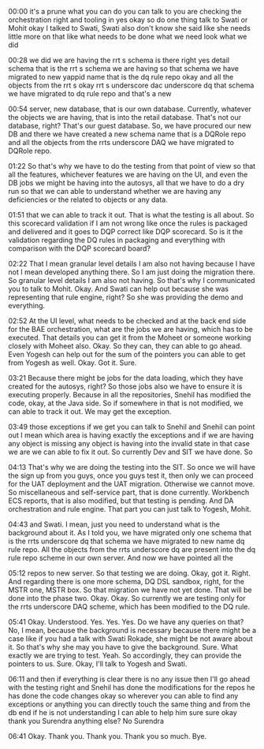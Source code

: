 00:00
it's a prune what you can do you can talk to you are checking the orchestration right and tooling in yes okay so do one thing talk to Swati or Mohit okay I talked to Swati, Swati also don't know she said like she needs little more on that like what needs to be done what we need look what we did

00:28
we did we are having the rrt s schema is there right yes detail schema that is the rrt s schema we are having so that schema we have migrated to new yappid name that is the dq rule repo okay and all the objects from the rrt s okay rrt s underscore dac underscore dq that schema we have migrated to dq rule repo and that's a new

00:54
server, new database, that is our own database. Currently, whatever the objects we are having, that is into the retail database. That's not our database, right? That's our guest database. So, we have procured our new DB and there we have created a new schema name that is a DQRole repo and all the objects from the rrts underscore DAQ we have migrated to DQRole repo.

01:22
So that's why we have to do the testing from that point of view so that all the features, whichever features we are having on the UI, and even the DB jobs we might be having into the autosys, all that we have to do a dry run so that we can able to understand whether we are having any deficiencies or the related to objects or any data.

01:51
that we can able to track it out. That is what the testing is all about. So this scorecard validation if I am not wrong like once the rules is packaged and delivered and it goes to DQP correct like DQP scorecard. So is it the validation regarding the DQ rules in packaging and everything with comparison with the DQP scorecard board?

02:22
That I mean granular level details I am also not having because I have not I mean developed anything there. So I am just doing the migration there. So granular level details I am also not having. So that's why I communicated you to talk to Mohit. Okay. And Swati can help out because she was representing that rule engine, right? So she was providing the demo and everything.

02:52
At the UI level, what needs to be checked and at the back end side for the BAE orchestration, what are the jobs we are having, which has to be executed. That details you can get it from the Moheet or someone working closely with Moheet also. Okay. So they can, they can able to go ahead. Even Yogesh can help out for the sum of the pointers you can able to get from Yogesh as well. Okay. Got it. Sure.

03:21
Because there might be jobs for the data loading, which they have created for the autosys, right? So those jobs also we have to ensure it is executing properly. Because in all the repositories, Snehil has modified the code, okay, at the Java side. So if somewhere in that is not modified, we can able to track it out. We may get the exception.

03:49
those exceptions if we get you can talk to Snehil and Snehil can point out I mean which area is having exactly the exceptions and if we are having any object is missing any object is having into the invalid state in that case we are we can able to fix it out. So currently Dev and SIT we have done. So

04:13
That's why we are doing the testing into the SIT. So once we will have the sign up from you guys, once you guys test it, then only we can proceed for the UAT deployment and the UAT migration. Otherwise we cannot move. So miscellaneous and self-service part, that is done currently. Workbench ECS reports, that is also modified, but that testing is pending. And DA orchestration and rule engine. That part you can just talk to Yogesh, Mohit.

04:43
and Swati. I mean, just you need to understand what is the background about it. As I told you, we have migrated only one schema that is the rrts underscore dq that schema we have migrated to new name dq rule repo. All the objects from the rrts underscore dq are present into the dq rule repo scheme in our own server. And now we have pointed all the

05:12
repos to new server. So that testing we are doing. Okay, got it. Right. And regarding there is one more schema, DQ DSL sandbox, right, for the MSTR one, MSTR box. So that migration we have not yet done. That will be done into the phase two. Okay. Okay. So currently we are testing only for the rrts underscore DAQ scheme, which has been modified to the DQ rule.

05:41
Okay. Understood. Yes. Yes. Yes. Do we have any queries on that? No, I mean, because the background is necessary because there might be a case like if you had a talk with Swati Rokade, she might be not aware about it. So that's why she may you have to give the background. Sure. What exactly we are trying to test. Yeah. So accordingly, they can provide the pointers to us. Sure. Okay, I'll talk to Yogesh and Swati.

06:11
and then if everything is clear there is no any issue then I'll go ahead with the testing right and Snehil has done the modifications for the repos he has done the code changes okay so wherever you can able to find any exceptions or anything you can directly touch the same thing and from the db end if he is not understanding I can able to help him sure sure okay thank you Surendra anything else? No Surendra

06:41
Okay. Thank you. Thank you. Thank you so much. Bye.

